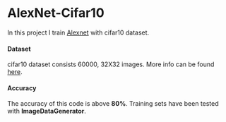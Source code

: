 # AlexNet-Cifar10

In this project I train [Alexnet](https://www.learnopencv.com/understanding-alexnet/) with cifar10 dataset.

#### Dataset 

cifar10 dataset consists 60000, 32X32 images. More info can be found [here](https://www.cs.toronto.edu/~kriz/cifar.html).
#### Accuracy

The accuracy of this code is above **80%**. Training sets have been tested with **ImageDataGenerator**.              
